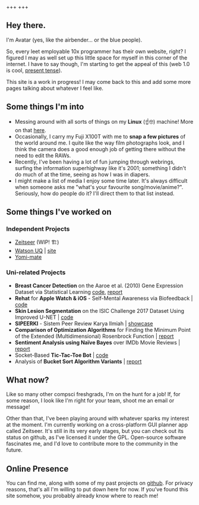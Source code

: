 +++
+++

## Hey there.

I'm Avatar (yes, like the airbender... or the blue people).

So, every leet employable 10x programmer has their own website, right? I figured I may as well set up this little space for myself in this corner of the internet. I have to say though, I'm starting to get the appeal of this (web 1.0 is cool, [present tense](https://neocities.org/browse)).

This site is a work in progress! I may come back to this and add some more pages talking about whatever I feel like.

## Some things I'm into

- Messing around with all sorts of things on my **Linux** (☝️🤓) machine! More on that [here](misc/software).
- Occasionally, I carry my Fuji X100T with me to **snap a few pictures** of the world around me. I quite like the way film photographs look, and I think the camera does a good enough job of getting there without the need to edit the RAWs.
- Recently, I've been having a lot of fun jumping through webrings, surfing the information superhighway like it's 2001; something I didn't do much of at the time, seeing as how I was in diapers.
- I might make a list of media I enjoy some time later. It's always difficult when someone asks me "what's your favourite song/movie/anime?". Seriously, how do people do it? I'll direct them to that list instead.

## Some things I've worked on

### Independent Projects
- [Zeitseer](https://github.com/siepenmaru/zeitseer) (WIP! 🏗️)
- [Watson UQ](https://github.com/siepenmaru/watson-uq) | [site](https://watson.uqcloud.net)
- [Yomi-mate](https://github.com/siepenmaru/yomimate)

### Uni-related Projects
- **Breast Cancer Detection** on the Aaroe et al. (2010) Gene Expression Dataset via Statistical Learning
  [code](https://github.com/siepenmaru/stat3006-a4-code), [report](https://github.com/siepenmaru/STAT3006-A4)
- **Rehat** for **Apple Watch & iOS** - Self-Mental Awareness via Biofeedback | [code](https://github.com/hazlazuardi/rehat_ios)
- **Skin Lesion Segmentation** on the ISIC Challenge 2017 Dataset Using Improved U-NET | [code](https://github.com/siepenmaru/PatternFlow/tree/topic-recognition/recognition%2F47286238_ISIC_Improved_UNET)
- **SIPEERKI** - Sistem Peer Review Karya Ilmiah | [showcase](https://gallery.cs.ui.ac.id/project/ppl/36b62edd-bdc0-4183-a1f7-c82c0a86eb86)
- **Comparison of Optimization Algorithms** for Finding the Minimum Point of the Extended (Multidimensional) Rosenbrock Function | [report](https://drive.google.com/file/d/1wwRN9IMJsJYJB-UTDPxUTnpteA1eMRAW/view?usp=sharing)
- **Sentiment Analysis using Naïve Bayes** over IMDb Movie Reviews | [report](https://drive.google.com/file/d/1zfT7OJlgneyF35Pc9Ni6eQ_oGXOFsRQz/view?usp=sharing)
- Socket-Based **Tic-Tac-Toe Bot** | [code](https://github.com/siepenmaru/socket-ttt)
- Analysis of **Bucket Sort Algorithm Variants** | [report](https://drive.google.com/file/d/12CMcNIpDBmjNDxm21Wj6il7GhIEbtdHJ/view?usp=sharing)

## What now?

Like so many other compsci freshgrads, I'm on the hunt for a job! If, for some reason, I look like I'm right for your team, shoot me an email or message!

Other than that, I've been playing around with whatever sparks my interest at the moment. I'm currently working on a cross-platform GUI planner app called Zeitseer. It's still in its very early stages, but you can check out its status on github, as I've licensed it under the GPL. Open-source software fascinates me, and I'd love to contribute more to the community in the future.

## Online Presence
You can find me, along with some of my past projects on [github](https://github.com/siepenmaru). For privacy reasons, that's all I'm willing to put down here for now. If you've found this site somehow, you probably already know where to reach me!
